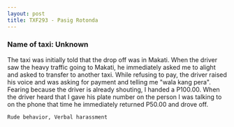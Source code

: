 ```yaml
---
layout: post
title: TXF293 - Pasig Rotonda
---
```


### Name of taxi: Unknown

The taxi was initially told that the drop off was in Makati. When the driver saw the heavy traffic going to Makati, he immediately asked me to alight and asked to transfer to another taxi. While refusing to pay, the driver raised his voice and was asking for payment and telling me "wala kang pera". Fearing because the driver is already shouting, I handed a P100.00. When the driver heard that I gave his plate number on the person I was talking to on the phone that time he immediately returned P50.00 and drove off.

```Rude behavior, Verbal harassment```
